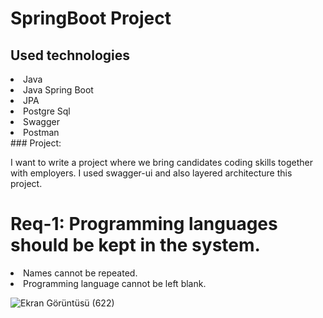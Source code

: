 # SpringBoot Project
## Used technologies
<li>Java</li>
<li>Java Spring Boot</li>
<li>JPA</li>
<li>Postgre Sql</li>
<li>Swagger</li>
<li>Postman</li>
### Project:
<p>I want to write a project where we bring candidates coding skills together with employers.
I used swagger-ui and also layered architecture this project.  </p>
<b><h1>Req-1: Programming languages should be kept in the system.</h1></b>
<li>Names cannot be repeated.</li>
<li>Programming language cannot be left blank.</li>

![Ekran Görüntüsü (622)](https://user-images.githubusercontent.com/54955167/199736187-3cf9a131-606a-40c2-a5d8-cceff77f0b6e.png)


